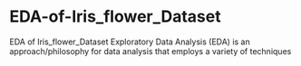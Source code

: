 # EDA-of-Iris_flower_Dataset
EDA of Iris_flower_Dataset
Exploratory Data Analysis (EDA) is an approach/philosophy for data analysis that employs a variety of techniques
